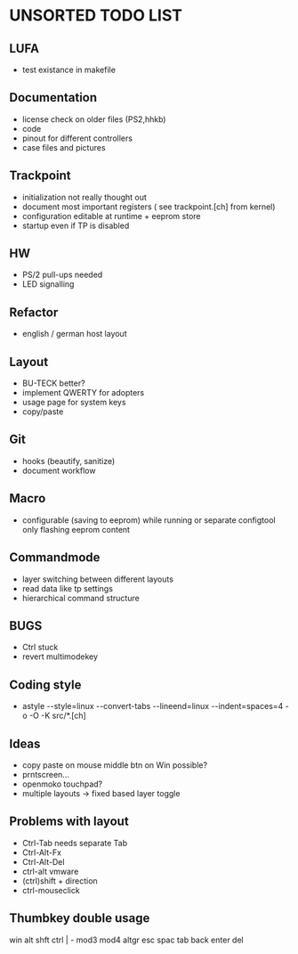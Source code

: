 **UNSORTED TODO LIST**
==================

LUFA 
----
* test existance in makefile 


Documentation
-------------
* license check on older files (PS2,hhkb)
* code
* pinout for different controllers
* case files and pictures


Trackpoint
----------
* initialization not really thought out
* document most important registers ( see trackpoint.[ch] from kernel)
* configuration editable at runtime + eeprom store
* startup even if TP is disabled

HW
--
* PS/2 pull-ups needed
* LED signalling

Refactor
--------
* english / german host layout
 

Layout
------
* BU-TECK better?
* implement QWERTY for adopters
* usage page for system keys
* copy/paste

Git
---
* hooks (beautify, sanitize)
* document workflow


Macro
-----
* configurable (saving to eeprom) while running or separate configtool only flashing eeprom content
		
		
Commandmode
-----------
* layer switching between different layouts
* read data like tp settings
* hierarchical command structure

BUGS
----
* Ctrl stuck
* revert multimodekey


Coding style
------------ 
* astyle --style=linux --convert-tabs --lineend=linux --indent=spaces=4  -o -O -K src/\*.[ch]



Ideas
-----
- copy paste on mouse middle btn on Win possible?
- prntscreen...
- openmoko touchpad?
- multiple layouts -> fixed based layer toggle


Problems with layout
--------------------
- Ctrl-Tab needs separate Tab
- Ctrl-Alt-Fx
- Ctrl-Alt-Del
- ctrl-alt       vmware
- (ctrl)shift + direction
- ctrl-mouseclick


Thumbkey double usage
---------------------
win  alt  shft ctrl  | -  mod3 mod4  altgr
     esc  spac tab        back enter del
